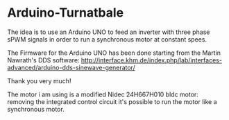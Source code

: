 # Arduino-Turnatbale

The idea is to use an Arduino UNO to feed an inverter with three phase sPWM signals
in order to run a synchronous motor at constant spees. 

The Firmware for the Arduino UNO has been done starting from the Martin Nawrath's DDS 
software: 
http://interface.khm.de/index.php/lab/interfaces-advanced/arduino-dds-sinewave-generator/

Thank you very much!

The motor i am using is a modified Nidec 24H667H010 bldc motor: removing the integrated 
control circuit it's possible to run the motor like a synchronous motor.
